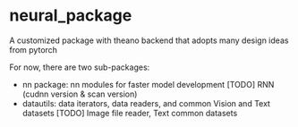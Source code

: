 # neural_package
A customized package with theano backend that adopts many design ideas from pytorch

For now, there are two sub-packages:
- nn package: nn modules for faster model development
  [TODO] RNN (cudnn version & scan version)
- datautils: data iterators, data readers, and common Vision and Text datasets
  [TODO] Image file reader, Text common datasets

